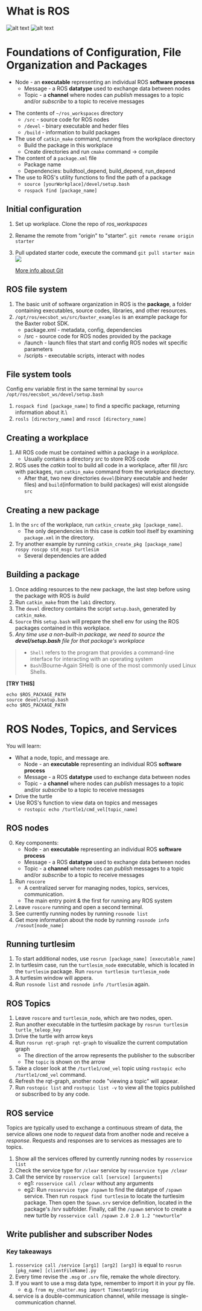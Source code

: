 # What is ROS
![alt text](./Figures/WhatIsROS.png)
![alt text](./Figures/WhatIsROS-2.png)

# Foundations of Configuration, File Organization and Packages
- Node - an **executable** representing an individual ROS **software process**
    - Message - a ROS **datatype** used to exchange data between nodes
    - Topic - a **channel** where nodes can *publish* messages to a topic and/or *subscribe* to a topic to receive messages
* The contents of `~/ros_workspaces` directory
  * `/src` - source code for ROS nodes
  * `/devel` - binary executable and heder files
  * `/build` - information to build packages
* The use of `catkin_make` command, running from the workplace directory
  * Build the package in this workplace
  * Create directories and run `cmake` command -> compile
* The content of a `package.xml` file
  * Package name
  * Dependencies: buildtool_depend, build_depend, run_depend
* The use to ROS's utility functions to find the path of a package
  * `source [yourWorkplace]/devel/setup.bash`
  * `rospack find [package_name]`


## Initial configuration
1. Set up workplace. Clone the repo of *ros_workspaces*
2. Rename the remote from "origin" to "starter". ```git remote rename origin starter```
3. Pull updated starter code, execute the command ```git pull starter main```
![](./Figures/InteractWithRemote.png)

    [More info about Git](https://sp24.datastructur.es/resources/guides/git/)

## ROS file system
1. The basic unit of software organization in ROS is the **package**, a folder containing executables, source codes, libraries, and other resources.
2. ```/opt/ros/eecsbot_ws/src/baxter_examples``` is an example package for the Baxter robot SDK.
    - package.xml - metadata, config, dependencies
    - /src - source code for ROS nodes provided by the package
    - /launch - launch files that start and config ROS nodes wit specific parameters
    - /scripts - executable scripts, interact with nodes

## File system tools
Config env variable first in the same terminal by `source /opt/ros/eecsbot_ws/devel/setup.bash`
1. `rospack find [package_name]` to find a specific package, returning information about it.\
2. `rosls [directory_name]` and `roscd [directory_name]`

## Creating a workplace
1. All ROS code must be contained within a package in a *workplace*.
    - Usually contains a directory *src* to store ROS code
2. ROS uses the *catkin* tool to build all code in a workplace, after fill /src with packages, run `catkin_make` command from the workplace directory.
    - After that, two new directories `devel`(binary executable and heder files) and `build`(information to build packages) will exist alongside `src`


## Creating a new package
1. In the `src` of the workplace, run `catkin_create_pkg [package_name]`. 
    - The only dependencies in this case is *catkin* tool itself by examining `package.xml` in the directory.
2. Try another example by running `catkin_create_pkg [package_name] rospy roscpp std_msgs turtlesim`
    - Several dependencies are  added

## Building a package
1. Once adding resources to the new package, the last step before using the package with ROS is *build*
2. Run `catkin_make` from the `lab1` directory.
3. The `devel` directory contains the script `setup.bash`, generated by `catkin_make`.
4. `Source` this `setup.bash` will prepare the shell env for using the ROS packages contained in this workplace.
5. *Any time use a non-built-in package, we need to source the **devel/setup.bash** file for that package's workplace*
> - `Shell` refers to the program that provides a command-line interface for interacting with an operating system
> - `Bash`(Bourne-Again SHell) is one of the most commonly used Linux Shells.

**[TRY THIS]**
```
echo $ROS_PACKAGE_PATH
source devel/setup.bash
echo $ROS_PACKAGE_PATH
```

# ROS Nodes, Topics, and Services
You will learn:
* What a node, topic, and message are.
    - Node - an **executable** representing an individual ROS **software process**
    - Message - a ROS **datatype** used to exchange data between nodes
    - Topic - a **channel** where nodes can *publish* messages to a topic and/or *subscribe* to a topic to receive messages
* Drive the turtle
* Use ROS's function to view data on topics and messages
    - `rostopic echo /turtle1/cmd_vel[topic_name]`
## ROS nodes
0. Key components:
    - Node - an **executable** representing an individual ROS **software process**
    - Message - a ROS **datatype** used to exchange data between nodes
    - Topic - a **channel** where nodes can *publish* messages to a topic and/or *subscribe* to a topic to receive messages
1. Run `roscore`
    - A centralized server for managing nodes, topics, services, communication.
    - The main entry point & the first for running any ROS system
2. Leave `roscore` running and open a second terminal.
3. See currently running nodes by running `rosnode list`
4. Get more information about the node by running `rosnode info /rosout[node_name]`

## Running turtlesim
1. To start additional nodes, use `rosrun [package_name] [executable_name]`
2. In turtlesim case, run the `turtlesim_node` executable, which is located in the `turtlesim` package. Run `rosrun turtlesim turtlesim_node`
3. A turtlesim window will appera.
4. Run `rosnode list` and `rosnode info /turtlesim` again.


## ROS Topics
1. Leave `roscore` and `turtlesim_node`, which are two nodes, open.
2. Run another executable in the turtlesim package by `rosrun turtlesim turtle_teleop_key`
3. Drive the turtle with arrow keys
4. Run `rosrun rqt-graph rqt-graph` to visualize the current computation graph
    - The direction of the arrow represents the publisher to the subscriber
    - The `topic` is shown on the arrow
5. Take a closer look at the `/turtle1/cmd_vel` topic using `rostopic echo /turtle1/cmd_vel` command. 
6. Refresh the rqt-graph, another node "viewing a topic" will appear.
7. Run `rostopic list` and `rostopic list -v` to view all the topics published or subscribed to by any code.

## ROS service
Topics are typically used to exchange a continuous stream of data, the service allows one node to *request* data from another node and receive a *response*. Requests and responses are to services as messages are to topics.
1. Show all the services offered by currently running nodes by `rosservice list`
2. Check the service type for `/clear` service by `rosservice type /clear`
3. Call the service by `rosservice call [service] [arguments]`
    - eg1: `rosservice call /clear` without any arguments
    - eg2: Run `rosservice type /spawn` to find the datatype of `/spawn` service. Then run `rospack find turtlesim` to locate the turtlesim package. Then open the `Spawn.srv` service definition, located in the package's /srv subfolder. Finally, call the `/spawn` service to create a new turtle by `rosservice call /spawn 2.0 2.0 1.2 "newturtle"`


## Write publisher and subscriber Nodes
### Key takeaways
1. `rosservice call /service [arg1] [arg2] [arg3]` is equal to `rosrun [pkg_name] [clientFileName].py`
2. Every time revise the `.msg` or `.srv` file, remake the whole directory.
3. If you want to use a msg data type, remember to import it in your py file.
    - e.g. `from my_chatter.msg import TimestampString`
4. service is a double-communication channel, while message is single-communication channel.